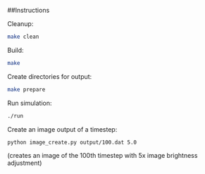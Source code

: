 ##Instructions

Cleanup:
```bash
make clean
```

Build:
```bash
make
```

Create directories for output:
```bash
make prepare
```
Run simulation:
```bash
./run
```

Create an image output of a timestep:
```bash
python image_create.py output/100.dat 5.0
```
(creates an image of the 100th timestep with 5x image brightness adjustment)




